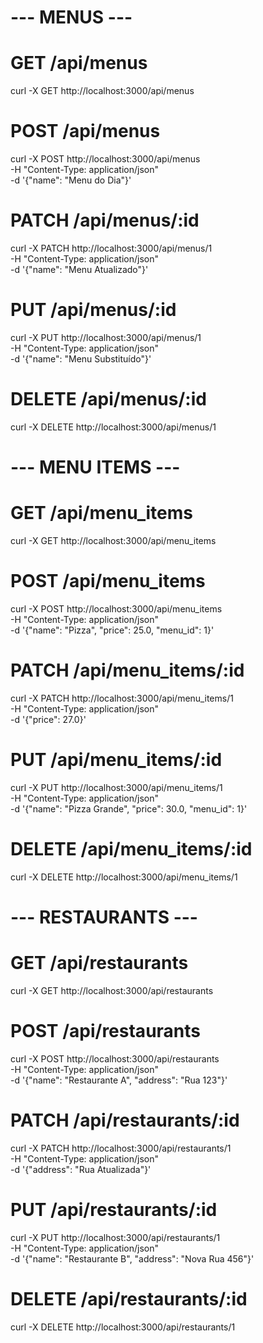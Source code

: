 # --- MENUS ---

# GET /api/menus
curl -X GET http://localhost:3000/api/menus

# POST /api/menus
curl -X POST http://localhost:3000/api/menus \
  -H "Content-Type: application/json" \
  -d '{"name": "Menu do Dia"}'

# PATCH /api/menus/:id
curl -X PATCH http://localhost:3000/api/menus/1 \
  -H "Content-Type: application/json" \
  -d '{"name": "Menu Atualizado"}'

# PUT /api/menus/:id
curl -X PUT http://localhost:3000/api/menus/1 \
  -H "Content-Type: application/json" \
  -d '{"name": "Menu Substituído"}'

# DELETE /api/menus/:id
curl -X DELETE http://localhost:3000/api/menus/1


# --- MENU ITEMS ---

# GET /api/menu_items
curl -X GET http://localhost:3000/api/menu_items

# POST /api/menu_items
curl -X POST http://localhost:3000/api/menu_items \
  -H "Content-Type: application/json" \
  -d '{"name": "Pizza", "price": 25.0, "menu_id": 1}'

# PATCH /api/menu_items/:id
curl -X PATCH http://localhost:3000/api/menu_items/1 \
  -H "Content-Type: application/json" \
  -d '{"price": 27.0}'

# PUT /api/menu_items/:id
curl -X PUT http://localhost:3000/api/menu_items/1 \
  -H "Content-Type: application/json" \
  -d '{"name": "Pizza Grande", "price": 30.0, "menu_id": 1}'

# DELETE /api/menu_items/:id
curl -X DELETE http://localhost:3000/api/menu_items/1


# --- RESTAURANTS ---

# GET /api/restaurants
curl -X GET http://localhost:3000/api/restaurants

# POST /api/restaurants
curl -X POST http://localhost:3000/api/restaurants \
  -H "Content-Type: application/json" \
  -d '{"name": "Restaurante A", "address": "Rua 123"}'

# PATCH /api/restaurants/:id
curl -X PATCH http://localhost:3000/api/restaurants/1 \
  -H "Content-Type: application/json" \
  -d '{"address": "Rua Atualizada"}'

# PUT /api/restaurants/:id
curl -X PUT http://localhost:3000/api/restaurants/1 \
  -H "Content-Type: application/json" \
  -d '{"name": "Restaurante B", "address": "Nova Rua 456"}'

# DELETE /api/restaurants/:id
curl -X DELETE http://localhost:3000/api/restaurants/1



